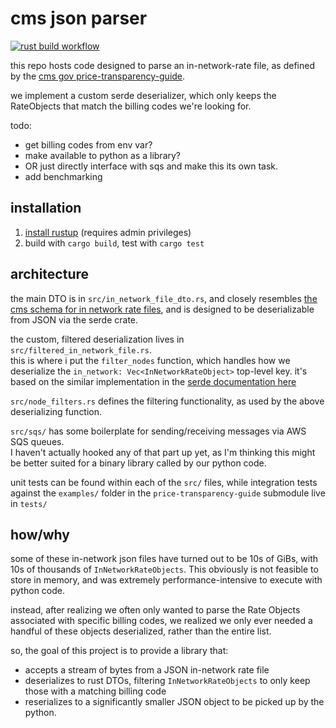 # cms json parser

[![rust build workflow](https://github.com/DrewMcArthur/rust-cms-json-parser/actions/workflows/rust.yml/badge.svg)](https://github.com/DrewMcArthur/rust-cms-json-parser/actions/)


this repo hosts code designed to parse an in-network-rate file, as defined by the [cms gov price-transparency-guide](https://github.com/CMSgov/price-transparency-guide).

we implement a custom serde deserializer, which only keeps the RateObjects that match the billing codes we're looking for.

todo: 
- get billing codes from env var? 
- make available to python as a library?
- OR just directly interface with sqs and make this its own task.
- add benchmarking

## installation

1. [install rustup](https://www.rust-lang.org/tools/install) (requires admin privileges)
2. build with `cargo build`, test with `cargo test`

## architecture

the main DTO is in `src/in_network_file_dto.rs`, and closely resembles 
[the cms schema for in network rate files](https://github.com/CMSgov/price-transparency-guide/tree/master/schemas/in-network-rates), 
and is designed to be deserializable from JSON via the serde crate.

the custom, filtered deserialization lives in `src/filtered_in_network_file.rs`.  
this is where i put the `filter_nodes` function, which handles how 
we deserialize the `in_network: Vec<InNetworkRateObject>` top-level key.
it's based on the similar implementation in the [serde documentation here](https://serde.rs/stream-array.html)

`src/node_filters.rs` defines the filtering functionality, 
as used by the above deserializing function.

`src/sqs/` has some boilerplate for sending/receiving messages via AWS SQS queues.  
I haven't actually hooked any of that part up yet, as I'm thinking 
this might be better suited for a binary library called by our python code.

unit tests can be found within each of the `src/` files, while integration tests against 
the `examples/` folder in the `price-transparency-guide` submodule live in `tests/`

## how/why

some of these in-network json files have turned out to be 10s of GiBs,
with 10s of thousands of `InNetworkRateObjects`.  This obviously is 
not feasible to store in memory, and was extremely performance-intensive to execute with python code.

instead, after realizing we often only wanted to parse the Rate Objects 
associated with specific billing codes, we realized we only ever needed 
a handful of these objects deserialized, rather than the entire list.

so, the goal of this project is to provide a library that:
- accepts a stream of bytes from a JSON in-network rate file
- deserializes to rust DTOs, filtering `InNetworkRateObjects` to only keep those with a matching billing code
- reserializes to a significantly smaller JSON object to be picked up by the python.
